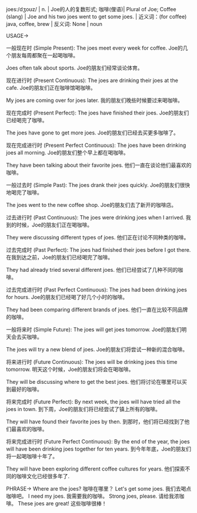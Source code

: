 joes:/dʒoʊz/ | n. | Joe的人的复数形式;  咖啡(俚语)| Plural of Joe; Coffee (slang) | Joe and his two joes went to get some joes. | 近义词：(for coffee) java, coffee, brew | 反义词: None | noun


USAGE->

一般现在时 (Simple Present):
The joes meet every week for coffee.  Joe的几个朋友每周都聚在一起喝咖啡。

Joes often talk about sports.  Joe的朋友们经常谈论体育。


现在进行时 (Present Continuous):
The joes are drinking their joes at the cafe.  Joe的朋友们正在咖啡馆喝咖啡。

My joes are coming over for joes later. 我的朋友们晚些时候要过来喝咖啡。


现在完成时 (Present Perfect):
The joes have finished their joes. Joe的朋友们已经喝完了咖啡。

The joes have gone to get more joes. Joe的朋友们已经去买更多咖啡了。


现在完成进行时 (Present Perfect Continuous):
The joes have been drinking joes all morning.  Joe的朋友们整个早上都在喝咖啡。

They have been talking about their favorite joes. 他们一直在谈论他们最喜欢的咖啡。


一般过去时 (Simple Past):
The joes drank their joes quickly. Joe的朋友们很快地喝完了咖啡。

The joes went to the new coffee shop. Joe的朋友们去了新开的咖啡店。


过去进行时 (Past Continuous):
The joes were drinking joes when I arrived. 我到的时候，Joe的朋友们正在喝咖啡。

They were discussing different types of joes. 他们正在讨论不同种类的咖啡。


过去完成时 (Past Perfect):
The joes had finished their joes before I got there.  在我到达之前，Joe的朋友们已经喝完了咖啡。

They had already tried several different joes. 他们已经尝试了几种不同的咖啡。


过去完成进行时 (Past Perfect Continuous):
The joes had been drinking joes for hours. Joe的朋友们已经喝了好几个小时的咖啡。

They had been comparing different brands of joes. 他们一直在比较不同品牌的咖啡。


一般将来时 (Simple Future):
The joes will get joes tomorrow. Joe的朋友们明天会去买咖啡。

The joes will try a new blend of joes. Joe的朋友们将尝试一种新的混合咖啡。


将来进行时 (Future Continuous):
The joes will be drinking joes this time tomorrow. 明天这个时候，Joe的朋友们将会在喝咖啡。

They will be discussing where to get the best joes. 他们将讨论在哪里可以买到最好的咖啡。


将来完成时 (Future Perfect):
By next week, the joes will have tried all the joes in town. 到下周，Joe的朋友们将已经尝试了镇上所有的咖啡。

They will have found their favorite joes by then. 到那时，他们将已经找到了他们最喜欢的咖啡。


将来完成进行时 (Future Perfect Continuous):
By the end of the year, the joes will have been drinking joes together for ten years. 到今年年底，Joe的朋友们将一起喝咖啡十年了。

They will have been exploring different coffee cultures for years. 他们探索不同的咖啡文化已经很多年了.



PHRASE->
Where are the joes?  咖啡在哪里？
Let's get some joes. 我们去喝点咖啡吧。
I need my joes. 我需要我的咖啡。
Strong joes, please. 请给我浓咖啡。
These joes are great! 这些咖啡很棒！

